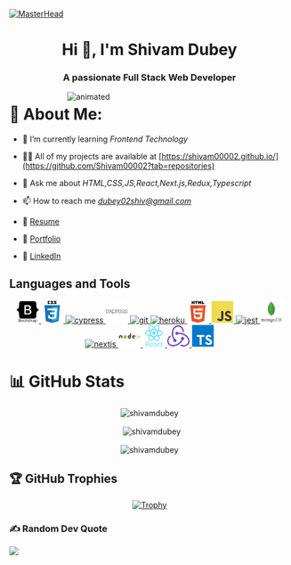 [![MasterHead](https://marketplace.canva.com/EAFHlPbzjjU/1/0/1600w/canva-blue-geometric-technology-linkedin-banner-eKcdAHuoluc.jpg)](https://shivam00002.github.io)
<h1 align="center">Hi 👋, I'm Shivam Dubey</h1>
<h3 align="center">A passionate Full Stack Web Developer  </h3>

<img width="400" align="right" src="https://raw.githubusercontent.com/gist/zeysert/bc8c0a4090c377a755dcc77bbeac66e4/raw/43f9b12677934c5d99499f6d9d574d30c86f979c/coding.gif" alt="animated"/>

# 💫 About Me:
- 🌱 I’m currently learning *Frontend   Technology*




- 👨‍💻 All of my projects     are available at [https://shivam00002.github.io/](https://github.com/Shivam00002?tab=repositories)
- 💬 Ask me about *HTML,CSS,JS,React,Next.js,Redux,Typescript*
- 📫 How to reach me
 *dubey02shiv@gmail.com*
- 📄 <a href="https://drive.google.com/file/d/1BUuSRcrc25LMhaJbMnHJkZWzTXdpCChq/view?usp=sharing">Resume</a>    
- 📄 <a href="https://shivam00002.github.io/">Portfolio</a> 
- 📄 <a href="https://www.linkedin.com/in/shivam-dubey-6127b4236/">    LinkedIn</a> 
<h2 align="left">Languages and  Tools         </h2>

<p align="center"> <a href="https://getbootstrap.com" target="_blank" rel="noreferrer"> <img src="https://raw.githubusercontent.com/devicons/devicon/master/icons/bootstrap/bootstrap-plain-wordmark.svg" alt="bootstrap" width="40" height="40"/> </a> <a href="https://www.w3schools.com/css/" target="_blank" rel="noreferrer"> <img src="https://raw.githubusercontent.com/devicons/devicon/master/icons/css3/css3-original-wordmark.svg" alt="css3" width="40" height="40"/> </a> <a href="https://www.cypress.io" target="_blank" rel="noreferrer"> <img src="https://raw.githubusercontent.com/simple-icons/simple-icons/6e46ec1fc23b60c8fd0d2f2ff46db82e16dbd75f/icons/cypress.svg" alt="cypress" width="40" height="40"/> </a> <a href="https://expressjs.com" target="_blank" rel="noreferrer"> <img src="https://raw.githubusercontent.com/devicons/devicon/master/icons/express/express-original-wordmark.svg" alt="express" width="40" height="40"/> </a> <a href="https://git-scm.com/" target="_blank" rel="noreferrer"> <img src="https://www.vectorlogo.zone/logos/git-scm/git-scm-icon.svg" alt="git" width="40" height="40"/> </a> <a href="https://heroku.com" target="_blank" rel="noreferrer"> <img src="https://www.vectorlogo.zone/logos/heroku/heroku-icon.svg" alt="heroku" width="40" height="40"/> </a> <a href="https://www.w3.org/html/" target="_blank" rel="noreferrer"> <img src="https://raw.githubusercontent.com/devicons/devicon/master/icons/html5/html5-original-wordmark.svg" alt="html5" width="40" height="40"/> </a> <a href="https://developer.mozilla.org/en-US/docs/Web/JavaScript" target="_blank" rel="noreferrer"> <img src="https://raw.githubusercontent.com/devicons/devicon/master/icons/javascript/javascript-original.svg" alt="javascript" width="40" height="40"/> </a> <a href="https://jestjs.io" target="_blank" rel="noreferrer"> <img src="https://www.vectorlogo.zone/logos/jestjsio/jestjsio-icon.svg" alt="jest" width="40" height="40"/> </a> <a href="https://www.mongodb.com/" target="_blank" rel="noreferrer"> <img src="https://raw.githubusercontent.com/devicons/devicon/master/icons/mongodb/mongodb-original-wordmark.svg" alt="mongodb" width="40" height="40"/> </a> <a href="https://nextjs.org/" target="_blank" rel="noreferrer"> <img src="https://cdn.worldvectorlogo.com/logos/nextjs-2.svg" alt="nextjs" width="40" height="40"/> </a> <a href="https://nodejs.org" target="_blank" rel="noreferrer"> <img src="https://raw.githubusercontent.com/devicons/devicon/master/icons/nodejs/nodejs-original-wordmark.svg" alt="nodejs" width="40" height="40"/> </a> <a href="https://reactjs.org/" target="_blank" rel="noreferrer"> <img src="https://raw.githubusercontent.com/devicons/devicon/master/icons/react/react-original-wordmark.svg" alt="react" width="40" height="40"/> </a> <a href="https://redux.js.org" target="_blank" rel="noreferrer"> <img src="https://raw.githubusercontent.com/devicons/devicon/master/icons/redux/redux-original.svg" alt="redux" width="40" height="40"/> </a> <a href="https://www.typescriptlang.org/" target="_blank" rel="noreferrer"> <img src="https://raw.githubusercontent.com/devicons/devicon/master/icons/typescript/typescript-original.svg" alt="typescript" width="40" height="40"/></a> </p>

# 📊 GitHub  Stats

<!-- <h2 align="center">📊 GitHub Stats</h2> -->
<p align="center" >  <img align="center" src="https://github-readme-stats.vercel.app/api/top-langs?username=shivam00002&show_icons=true&locale=en&layout=compact" alt="shivamdubey" />   </p>


<p align="center">&nbsp;  <img align="center" src="https://github-readme-stats.vercel.app/api?username=shivam00002&show_icons=true&locale=en" alt="shivamdubey" /></p>

<p align="center"> <img align="center" src="https://github-readme-streak-stats.herokuapp.com/?user=shivam00002" alt="shivamdubey" /></p>

## 🏆  GitHub Trophies
<!-- <h2 align="center">🏆 GitHub Trophies</h2> -->
<p align="center">   <a href="https://github.com/ryo-ma/github-profile-trophy"><img src="https://github-profile-trophy.vercel.app/?username=shivam00002" alt="Trophy" /></a> </p>


### ✍   Random Dev Quote
![](https://quotes-github-readme.vercel.app/api?type=horizontal&theme=light)
